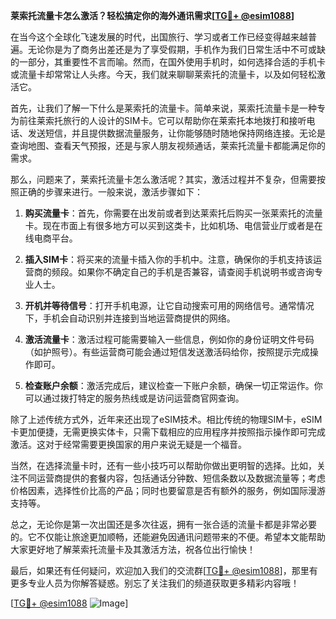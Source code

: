 **莱索托流量卡怎么激活？轻松搞定你的海外通讯需求[[TG💪+ @esim1088](https://t.me/s/esim1088)]**

在当今这个全球化飞速发展的时代，出国旅行、学习或者工作已经变得越来越普遍。无论你是为了商务出差还是为了享受假期，手机作为我们日常生活中不可或缺的一部分，其重要性不言而喻。然而，在国外使用手机时，如何选择合适的手机卡或流量卡却常常让人头疼。今天，我们就来聊聊莱索托的流量卡，以及如何轻松激活它。

首先，让我们了解一下什么是莱索托的流量卡。简单来说，莱索托流量卡是一种专为前往莱索托旅行的人设计的SIM卡。它可以帮助你在莱索托本地拨打和接听电话、发送短信，并且提供数据流量服务，让你能够随时随地保持网络连接。无论是查询地图、查看天气预报，还是与家人朋友视频通话，莱索托流量卡都能满足你的需求。

那么，问题来了，莱索托流量卡怎么激活呢？其实，激活过程并不复杂，但需要按照正确的步骤来进行。一般来说，激活步骤如下：

1. **购买流量卡**：首先，你需要在出发前或者到达莱索托后购买一张莱索托的流量卡。现在市面上有很多地方可以买到这类卡，比如机场、电信营业厅或者是在线电商平台。

2. **插入SIM卡**：将买来的流量卡插入你的手机中。注意，确保你的手机支持该运营商的频段。如果你不确定自己的手机是否兼容，请查阅手机说明书或咨询专业人士。

3. **开机并等待信号**：打开手机电源，让它自动搜索可用的网络信号。通常情况下，手机会自动识别并连接到当地运营商提供的网络。

4. **激活流量卡**：激活过程可能需要输入一些信息，例如你的身份证明文件号码（如护照号）。有些运营商可能会通过短信发送激活码给你，按照提示完成操作即可。

5. **检查账户余额**：激活完成后，建议检查一下账户余额，确保一切正常运作。你可以通过拨打特定的服务热线或是访问运营商官网查询。

除了上述传统方式外，近年来还出现了eSIM技术。相比传统的物理SIM卡，eSIM卡更加便捷，无需更换实体卡，只需下载相应的应用程序并按照指示操作即可完成激活。这对于经常需要更换国家的用户来说无疑是一个福音。

当然，在选择流量卡时，还有一些小技巧可以帮助你做出更明智的选择。比如，关注不同运营商提供的套餐内容，包括通话分钟数、短信条数以及数据流量等；考虑价格因素，选择性价比高的产品；同时也要留意是否有额外的服务，例如国际漫游支持等。

总之，无论你是第一次出国还是多次往返，拥有一张合适的流量卡都是非常必要的。它不仅能让旅途更加顺畅，还能避免因通讯问题带来的不便。希望本文能帮助大家更好地了解莱索托流量卡及其激活方法，祝各位出行愉快！

最后，如果还有任何疑问，欢迎加入我们的交流群[[TG💪+ @esim1088](https://t.me/s/esim1088)]，那里有更多专业人员为你解答疑惑。别忘了关注我们的频道获取更多精彩内容哦！

[[TG💪+ @esim1088](https://t.me/s/esim1088) ![Image](https://i.postimg.cc/4NQfJmqS/Snipaste-2025-05-13-00-14-12.png)]